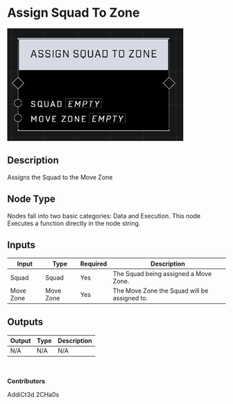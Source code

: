 # Assign Squad To Zone
![](../../../.gitbook/assets/assign-squad-to-zone.png)

## Description
Assigns the Squad to the Move Zone

## Node Type
Nodes fall into two basic categories: Data and Execution. This node Executes a function directly in the node string.

## Inputs
| Input            | Type             | Required | Description												    |
|------------------|------------------|----------|--------------------------------------------------------------|
| Squad | Squad | Yes      | The Squad being assigned a Move Zone. |
| Move Zone | Move Zone | Yes | The Move Zone the Squad will be assigned to. |

## Outputs
| Output           | Type             | Description												     |
|------------------|------------------|--------------------------------------------------------------|
| N/A | N/A | N/A |

\
\
**Contributors**

AddiCt3d 2CHa0s